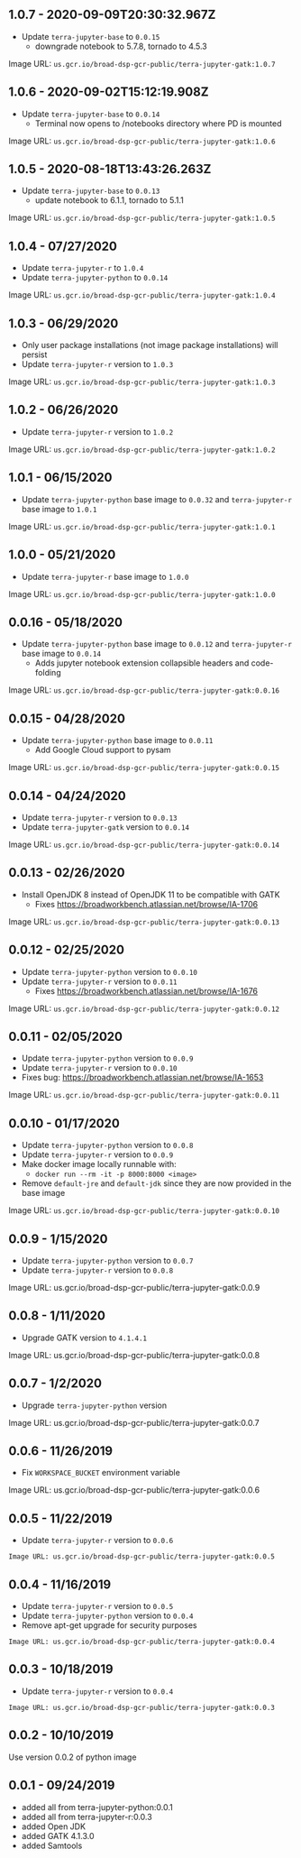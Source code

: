 ## 1.0.7 - 2020-09-09T20:30:32.967Z

- Update `terra-jupyter-base` to `0.0.15`
  - downgrade notebook to 5.7.8, tornado to 4.5.3

Image URL: `us.gcr.io/broad-dsp-gcr-public/terra-jupyter-gatk:1.0.7`

## 1.0.6 - 2020-09-02T15:12:19.908Z

- Update `terra-jupyter-base` to `0.0.14`
  - Terminal now opens to /notebooks directory where PD is mounted

Image URL: `us.gcr.io/broad-dsp-gcr-public/terra-jupyter-gatk:1.0.6`

## 1.0.5 - 2020-08-18T13:43:26.263Z

- Update `terra-jupyter-base` to `0.0.13`
  - update notebook to 6.1.1, tornado to 5.1.1

Image URL: `us.gcr.io/broad-dsp-gcr-public/terra-jupyter-gatk:1.0.5`

## 1.0.4 - 07/27/2020

- Update `terra-jupyter-r` to `1.0.4`
- Update `terra-jupyter-python` to `0.0.14`

Image URL: `us.gcr.io/broad-dsp-gcr-public/terra-jupyter-gatk:1.0.4`

## 1.0.3 - 06/29/2020

- Only user package installations (not image package installations) will persist
- Update `terra-jupyter-r` version to `1.0.3`

Image URL: `us.gcr.io/broad-dsp-gcr-public/terra-jupyter-gatk:1.0.3`

## 1.0.2 - 06/26/2020

- Update `terra-jupyter-r` version to `1.0.2`

Image URL: `us.gcr.io/broad-dsp-gcr-public/terra-jupyter-gatk:1.0.2`

## 1.0.1 - 06/15/2020

- Update `terra-jupyter-python` base image to `0.0.32` and `terra-jupyter-r` base image to `1.0.1`

Image URL: `us.gcr.io/broad-dsp-gcr-public/terra-jupyter-gatk:1.0.1`

## 1.0.0 - 05/21/2020

- Update `terra-jupyter-r` base image to `1.0.0`

Image URL: `us.gcr.io/broad-dsp-gcr-public/terra-jupyter-gatk:1.0.0`

## 0.0.16 - 05/18/2020

- Update `terra-jupyter-python` base image to `0.0.12` and `terra-jupyter-r` base image to `0.0.14`
   - Adds jupyter notebook extension collapsible headers and code-folding

Image URL: `us.gcr.io/broad-dsp-gcr-public/terra-jupyter-gatk:0.0.16`

## 0.0.15 - 04/28/2020

- Update `terra-jupyter-python` base image to `0.0.11`
   - Add Google Cloud support to pysam

Image URL: `us.gcr.io/broad-dsp-gcr-public/terra-jupyter-gatk:0.0.15`

## 0.0.14 - 04/24/2020

- Update `terra-jupyter-r` version to `0.0.13`
- Update `terra-jupyter-gatk` version to `0.0.14`

Image URL: `us.gcr.io/broad-dsp-gcr-public/terra-jupyter-gatk:0.0.14`

## 0.0.13 - 02/26/2020

- Install OpenJDK 8 instead of OpenJDK 11 to be compatible with GATK
   - Fixes https://broadworkbench.atlassian.net/browse/IA-1706

Image URL: `us.gcr.io/broad-dsp-gcr-public/terra-jupyter-gatk:0.0.13`

## 0.0.12 - 02/25/2020

- Update `terra-jupyter-python` version to `0.0.10`
- Update `terra-jupyter-r` version to `0.0.11`
    - Fixes https://broadworkbench.atlassian.net/browse/IA-1676

Image URL: `us.gcr.io/broad-dsp-gcr-public/terra-jupyter-gatk:0.0.12`                       

## 0.0.11 - 02/05/2020

- Update `terra-jupyter-python` version to `0.0.9`
- Update `terra-jupyter-r` version to `0.0.10`
- Fixes bug: https://broadworkbench.atlassian.net/browse/IA-1653

Image URL: `us.gcr.io/broad-dsp-gcr-public/terra-jupyter-gatk:0.0.11`

## 0.0.10 - 01/17/2020

- Update `terra-jupyter-python` version to `0.0.8`
- Update `terra-jupyter-r` version to `0.0.9`
- Make docker image locally runnable with:
   - `docker run --rm -it -p 8000:8000 <image>`
- Remove `default-jre` and `default-jdk` since they are now provided in the base image

Image URL: `us.gcr.io/broad-dsp-gcr-public/terra-jupyter-gatk:0.0.10`

## 0.0.9 - 1/15/2020

- Update `terra-jupyter-python` version to `0.0.7`
- Update `terra-jupyter-r` version to `0.0.8`

Image URL: us.gcr.io/broad-dsp-gcr-public/terra-jupyter-gatk:0.0.9

## 0.0.8 - 1/11/2020

- Upgrade GATK version to `4.1.4.1`

Image URL: us.gcr.io/broad-dsp-gcr-public/terra-jupyter-gatk:0.0.8

## 0.0.7 - 1/2/2020

- Upgrade `terra-jupyter-python` version

Image URL: us.gcr.io/broad-dsp-gcr-public/terra-jupyter-gatk:0.0.7

## 0.0.6 - 11/26/2019

- Fix `WORKSPACE_BUCKET` environment variable

Image URL: us.gcr.io/broad-dsp-gcr-public/terra-jupyter-gatk:0.0.6

## 0.0.5 - 11/22/2019
- Update `terra-jupyter-r` version to `0.0.6`

`Image URL: us.gcr.io/broad-dsp-gcr-public/terra-jupyter-gatk:0.0.5`

## 0.0.4 - 11/16/2019
- Update `terra-jupyter-r` version to `0.0.5`
- Update `terra-jupyter-python` version to `0.0.4`
- Remove apt-get upgrade for security purposes

`Image URL: us.gcr.io/broad-dsp-gcr-public/terra-jupyter-gatk:0.0.4`

## 0.0.3 - 10/18/2019
- Update `terra-jupyter-r` version to `0.0.4`

`Image URL: us.gcr.io/broad-dsp-gcr-public/terra-jupyter-gatk:0.0.3`

## 0.0.2 - 10/10/2019

Use version 0.0.2 of python image

## 0.0.1 - 09/24/2019

- added all from terra-jupyter-python:0.0.1
- added all from terra-jupyter-r:0.0.3
- added Open JDK
- added GATK 4.1.3.0
- added Samtools

